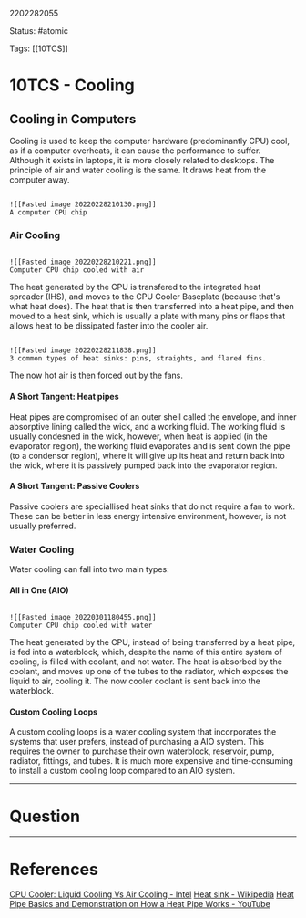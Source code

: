 2202282055

Status: #atomic

Tags: [[10TCS]]

# 10TCS - Cooling
## Cooling in Computers
Cooling is used to keep the computer hardware (predominantly CPU) cool, as if a computer overheats, it can cause the performance to suffer.
Although it exists in laptops, it is more closely related to desktops.
The principle of air and water cooling is the same. It draws heat from the computer away.
```ad-note

![[Pasted image 20220228210130.png]]
A computer CPU chip

```
### Air Cooling
```ad-note

![[Pasted image 20220228210221.png]]
Computer CPU chip cooled with air

```
The heat generated by the CPU is transfered to the integrated heat spreader (IHS), and moves to the CPU Cooler Baseplate (because that's what heat does).
The heat that is then transferred into a heat pipe, and then moved to a heat sink, which is usually a plate with many pins or flaps that allows heat to be dissipated faster into the cooler air.
```ad-note

![[Pasted image 20220228211838.png]]
3 common types of heat sinks: pins, straights, and flared fins.

```

The now hot air is then forced out by the fans.
#### A Short Tangent: Heat pipes
Heat pipes are compromised of an outer shell called the envelope, and inner absorptive lining called the wick, and a working fluid.
The working fluid is usually condesned in the wick, however, when heat is applied (in the evaporator region), the working fluid evaporates and is sent down the pipe (to a condensor region), where it will give up its heat and return back into the wick, where it is passively pumped back into the evaporator region.
#### A Short Tangent: Passive Coolers
Passive coolers are speciallised heat sinks that do not require a fan to work.
These can be better in less energy intensive environment, however, is not usually preferred.
### Water Cooling
Water cooling can fall into two main types:
#### All in One (AIO)
```ad-Picture

![[Pasted image 20220301180455.png]]
Computer CPU chip cooled with water

```
The heat generated by the CPU, instead of being transferred by a heat pipe, is fed into a waterblock, which, despite the name of this entire system of cooling, is filled with coolant, and not water.
The heat is absorbed by the coolant, and moves up one of the tubes to the radiator, which exposes the liquid to air, cooling it.
The now cooler coolant is sent back into the waterblock.
#### Custom Cooling Loops
A custom cooling loops is a water cooling system that incorporates the systems that user prefers, instead of purchasing a AIO system.
This requires the owner to purchase their own waterblock, reservoir, pump, radiator, fittings, and tubes.
It is much more expensive and time-consuming to install a custom cooling loop compared to an AIO system.

---
# Question


---
# References
[CPU Cooler: Liquid Cooling Vs Air Cooling - Intel](https://www.intel.com.au/content/www/au/en/gaming/resources/cpu-cooler-liquid-cooling-vs-air-cooling.html)
[Heat sink - Wikipedia](https://en.wikipedia.org/wiki/Heat_sink)
[Heat Pipe Basics and Demonstration on How a Heat Pipe Works - YouTube](https://www.youtube.com/watch?v=51bwzEO8XCw)